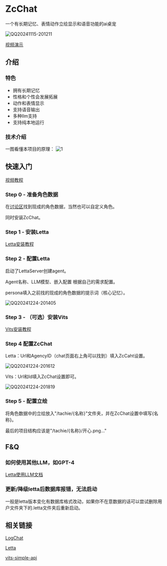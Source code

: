 # ZcChat

一个有长期记忆、表情动作立绘显示和语音功能的ai桌宠

![QQ20241115-201211](https://github.com/user-attachments/assets/46a80ea9-35dc-4c2d-be6a-4f262a3f3a35)

[视频演示](https://www.bilibili.com/video/BV1YUUaYgEgC/)

## 介绍

### 特色

- 拥有长期记忆
- 性格和个性会发展拓展
- 动作和表情显示
- 支持语音输出
- 多种llm支持
- 支持纯本地运行

### 技术介绍

一图看懂本项目的原理：
![1](https://github.com/user-attachments/assets/dd9ef5b4-dbe4-4941-b075-0af233946f48)

## 快速入门

[视频教程](https://www.bilibili.com/video/BV1nYiyYdE9G)

### Step 0 - 准备角色数据

在[讨论区](https://github.com/Zao-chen/ZcChat/discussions)找到现成的角色数据，当然也可以自定义角色。

同时安装ZcChat。

### Step 1 - 安装Letta

[Letta安装教程](https://github.com/letta-ai/letta?tab=readme-ov-file#-quickstart)

### Step 2 - 配置Letta

启动了LettaServer创建agent。

Agent名称、LLM模型、嵌入配置 根据自己的需求配置。

persona填入之前找的现成的角色数据的提示词（核心记忆）。

![QQ20241224-201405](https://github.com/user-attachments/assets/64cbcdab-e3ee-4f8c-a6e5-116b85d2601c)

### Step 3 - （可选）安装Vits

[Vits安装教程](https://github.com/Artrajz/vits-simple-api/blob/main/README_zh.md)

### Step 4 配置ZcChat

Letta：Url和AgencyID（chat页面右上角可以找到）填入ZcCaht设置。

![QQ20241224-201612](https://github.com/user-attachments/assets/7356083a-84c5-4674-8f16-989fe2913d13)

Vits：Url和Id填入ZcChat设置即可。

![QQ20241224-201819](https://github.com/user-attachments/assets/d7f583dd-324a-4d53-8ad0-21a7866589b9)

### Step 5 - 配置立绘

将角色数据中的立绘放入"/tachie/{名称}"文件夹，并在ZcChat设置中填写{名称}。

最后的项目结构应该是"/tachie/{名称}/开心.png..."

## F&Q

### 如何使用其他LLM，如GPT-4

[Letta使用LLM文档](https://docs.letta.com/models/openai)

### 更新/降级letta后数据库报错，无法启动

一般是letta版本变化有数据库格式改动，如果你不在意数据的话可以尝试删除用户文件夹下的.letta文件夹后重新启动。

## 相关链接

[LogChat](https://github.com/log159/LogChat)

[Letta](https://github.com/letta-ai/letta)

[vits-simple-api](https://github.com/Artrajz/vits-simple-api)
